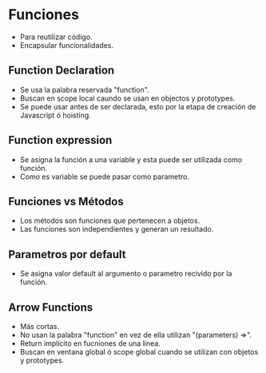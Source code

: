 # Funciones

- Para reutilizar código.
- Encapsular funcionalidades.

## Function Declaration

- Se usa la palabra reservada "function".
- Buscan en scope local caundo se usan en objectos y prototypes.
- Se puede usar antes de ser declarada, esto por la etapa de creación de Javascript ó hoisting.

## Function expression

- Se asigna la función a una variable y esta puede ser utilizada como función.
- Como es variable se puede pasar como parametro.

## Funciones vs Métodos

- Los métodos son funciones que pertenecen a objetos.
- Las funciones son independientes y generan un resultado.

## Parametros por default

- Se asigna valor default al argumento o parametro recivido por la función.

## Arrow Functions

- Más cortas.
- No usan la palabra "function" en vez de ella utilizan "(parameters) =>".
- Return implícito en fucniones de una linea.
- Buscan en ventana global ó scope global cuando se utilizan con objetos y prototypes.
